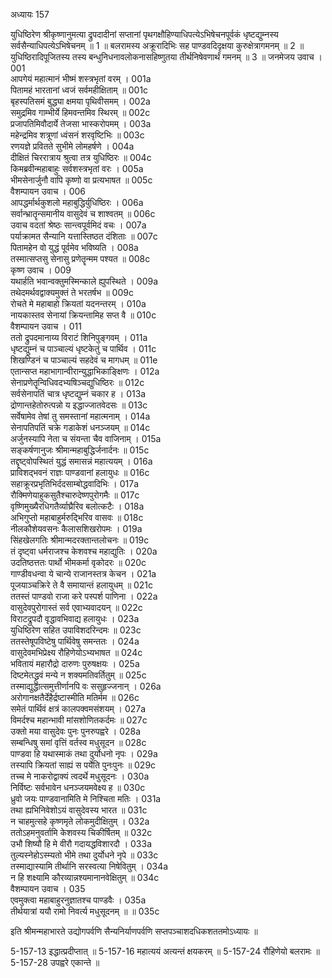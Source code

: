 अध्यायः 157

युधिष्ठिरेण श्रीकृष्णानुमत्या द्रुपदादीनां सप्तानां पृथगक्षौहिण्याधिपत्येऽभिषेचनपूर्वकं धृष्टद्युम्नस्य सर्वसैन्याधिपत्येऽभिषेचनम् ॥ 1 ॥ बलरामस्य अक्रूरादिभिः सह पाण्डवदिदृक्षया कुरुक्षेत्रागमनम् ॥ 2 ॥ युधिष्ठिरादिपूजितस्य तस्य बन्धुनिधनावलोकनासहिष्णुतया तीर्थनिषेवणार्थं गमनम् ॥ 3 ॥
जनमेजय उवाच ।	001    
आपगेयं महात्मानं भीष्मं शस्त्रभृतां वरम् ।	001a  
पितामहं भारतानां ध्वजं सर्वमहीक्षिताम् ॥	001c  
बृहस्पतिसमं बुद्ध्या क्षमया पृथिवीसमम् ।	002a  
समुद्रमिव गाम्भीर्ये हिमवन्तमिव स्थिरम् ॥	002c  
प्रजापतिमिवौदार्ये तेजसा भास्करोपमम् ।	003a  
महेन्द्रमिव शत्रूणां ध्वंसनं शरवृष्टिभिः ॥	003c  
रणयज्ञे प्रवितते सुभीमे लोमहर्षणे ।	004a  
दीक्षितं चिररात्राय श्रुत्वा तत्र युधिष्ठिरः ॥	004c  
किमब्रवीन्महाबाहुः सर्वशस्त्रभृतां वरः ।	005a  
भीमसेनार्जुनौ वापि कृष्णो वा प्रत्यभाषत ॥	005c  
वैशम्पायन उवाच ।	006    
आपद्धर्मार्थकुशलो महाबुद्धिर्युधिष्ठिरः ।	006a  
सर्वान्भ्रातॄन्समानीय वासुदेवं च शाश्वतम् ॥	006c  
उवाच वदतां श्रेष्ठः सान्त्वपूर्वमिदं वचः ।	007a  
पर्याक्रामत सैन्यानि यत्तास्तिष्ठत दंशिताः ॥	007c  
पितामहेन वो युद्धं पूर्वमेव भविष्यति ।	008a  
तस्मात्सप्तसु सेनासु प्रणेतॄन्मम पश्यत ॥	008c  
कृष्ण उवाच ।	009    
यथार्हति भवान्वक्तुमस्मिन्काले ह्युपस्थिते ।	009a  
तथेदमर्थवद्वाक्यमुक्तं ते भरतर्षभ ॥	009c  
रोचते मे महाबाहो क्रियतां यदनन्तरम् ।	010a  
नायकास्तव सेनायां क्रियन्तामिह सप्त वै ॥	010c  
वैशम्पायन उवाच ।	011    
ततो द्रुपदमानाय्य विराटं शिनिपुङ्गवम् ।	011a  
धृष्टद्युम्नं च पाञ्चाल्यं धृष्टकेतुं च पार्थिव ।	011c  
शिखण्डिनं च पाञ्चाल्यं सहदेवं च मागधम् ॥	011e   
एतान्सप्त महाभागान्वीरान्युद्धाभिकाङ्क्षिणः ।	012a  
सेनाप्रणेतॄन्विधिवदभ्यषिञ्चद्युधिष्ठिरः ॥	012c  
सर्वसेनापतिं चात्र धृष्टद्युम्नं चकार ह ।	013a  
द्रोणान्तहेतोरुत्पन्नो य इद्धाज्जातवेदसः ॥	013c  
सर्वेषामेव तेषां तु समस्तानां महात्मनाम् ।	014a  
सेनापतिपतिं चक्रे गडाकेशं धनञ्जयम् ॥	014c  
अर्जुनस्यापि नेता च संयन्ता चैव वाजिनाम् ।	015a  
सङ्कर्षणानुजः श्रीमान्महाबुद्धिर्जनार्दनः ॥	015c  
तद्दृष्ट्वोपस्थितं युद्धं समासन्नं महात्ययम् ।	016a  
प्राविशद्भवनं राज्ञः पाण्डवानां हलायुधः ॥	016c  
सहाक्रूरप्रभृतिभिर्ददसाम्बोद्धवादिभिः ।	017a  
रौक्मिणेयाहुकसुतैश्चारुदेष्णपुरोगमैः ॥	017c  
वृष्णिमुख्यैरधिगतैर्व्याघ्रैरिव बलोत्कटैः ।	018a  
अभिगुप्तो महाबाहुर्मरुद्भिरिव वासवः ॥	018c  
नीलकौशेयवसनः कैलासशिखरोपमः ।	019a  
सिंहखेलगतिः श्रीमान्मदरक्तान्तलोचनः ॥	019c  
तं दृष्ट्वा धर्मराजश्च केशवश्च महाद्युतिः ।	020a  
उदतिष्ठत्ततः पार्थो भीमकर्मा वृकोदरः ॥	020c  
गाण्डीवधन्वा ये चान्ये राजानस्तत्र केचन ।	021a  
पूजयाञ्चक्रिरे ते वै समायान्तं हलायुधम् ॥	021c  
ततस्तं पाण्डवो राजा करे पस्पर्श पाणिना ।	022a  
वासुदेवपुरोगास्तं सर्व एवाभ्यवादयन् ॥	022c  
विराटद्रुपदौ वृद्धावभिवाद्य हलायुधः ।	023a  
युधिष्ठिरेण सहित उपाविशदरिन्दमः ॥	023c  
ततस्तेषूपविष्टेषु पार्थिवेषु समन्ततः ।	024a  
वासुदेवमभिप्रेक्ष्य रौहिणेयोऽभ्यभाषत ॥	024c  
भवितायं महारौद्रो दारुणः पुरुषक्षयः ।	025a  
दिष्टमेतद्ध्रुवं मन्ये न शक्यमतिवर्तितुम् ॥	025c  
तस्माद्युद्धात्समुत्तीर्णानपि वः ससुहृज्जनान् ।	026a  
अरोगानक्षतैर्देहैर्द्रष्टास्मीति मतिर्मम ॥	026c  
समेतं पार्थिवं क्षत्रं कालपक्वमसंशयम् ।	027a  
विमर्दश्च महान्भावी मांसशोणितकर्दमः ॥	027c  
उक्तो मया वासुदेवः पुनः पुनरुपह्वरे ।	028a  
सम्बन्धिषु समां वृत्तिं वर्तस्व मधुसूदन ॥	028c  
पाण्डवा हि यथास्माकं तथा दुर्योधनो नृपः ।	029a  
तस्यापि क्रियतां साह्यं स पर्येति पुनःपुनः ॥	029c  
तच्च मे नाकरोद्वाक्यं त्वदर्थे मधुसूदनः ।	030a  
निर्विष्टः सर्वभावेन धनञ्जयमवेक्ष्य ह ॥	030c  
ध्रुवो जयः पाण्डवानामिति मे निश्चिता मतिः ।	031a  
तथा ह्यभिनिवेशोऽयं वासुदेवस्य भारत ॥	031c  
न चाहमुत्सहे कृष्णमृते लोकमुदीक्षितुम् ।	032a  
ततोऽहमनुवर्तामि केशवस्य चिकीर्षितम् ॥	032c  
उभौ शिष्यौ हि मे वीरौ गदायद्धविशारदौ ।	033a  
तुल्यस्नेहोऽस्म्यतो भीमे तथा दुर्योधने नृपे ॥	033c  
तस्माद्यास्यामि तीर्थानि सरस्वत्या निषेवितुम् ।	034a  
न हि शक्ष्यामि कौरव्यान्नश्यमानानवेक्षितुम् ॥	034c  
वैशम्पायन उवाच ।	035    
एवमुक्त्वा महाबाहुरनुज्ञातश्च पाण्डवैः ।	035a  
तीर्थयात्रां ययौ रामो निवर्त्य मधुसूदनम् ॥ ॥	035c  

इति श्रीमन्महाभारते उद्योगपर्वणि सैन्यनिर्याणपर्वणि सप्तपञ्चाशदधिकशततमोऽध्यायः ॥

5-157-13 इद्धात्प्रदीप्तात् ॥ 5-157-16 महात्ययं अत्यन्तं क्षयकरम् ॥ 5-157-24 रौहिणेयो बलरामः ॥ 5-157-28 उपह्वरे एकान्ते ॥
